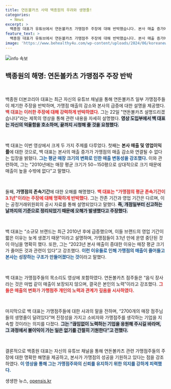 ```yaml
---
title: 연돈볼카츠 사태 백종원의 우려와 생명줄!
categories:
  - News
excerpt: >
  백종원 대표가 유튜브에서 연돈볼카츠 가맹점주 주장에 대해 반박했습니다. 본사 매출 증가에 대한 설명과 평균 존속기간의 오해를 해소하며, 점주들의 노력을 강조했습니다. 그가 밝혀낸 진실은 과연 무엇일까요? 클릭해서 확인해보세요!
feature_text: >
  백종원 대표가 유튜브에서 연돈볼카츠 가맹점주 주장에 대해 반박했습니다. 본사 매출 증가에 대한 설명과 평균 존속기간의 오해를 해소하며, 점주들의 노력을 강조했습니다. 그가 밝혀낸 진실은 과연 무엇일까요? 클릭해서 확인해보세요!
image: 'https://www.behealthy4u.com/wp-content/uploads/2024/06/koreanews.jpg'
---
```


<p><img src="https://www.behealthy4u.com/wp-content/uploads/2024/06/koreanews.jpg" alt="info 속보" /></p>

<h2 data-ke-size="size26">백종원의 해명: 연돈볼카츠 가맹점주 주장 반박</h2>

<p data-ke-size="size16">&nbsp;</p>

<p>백종원 더본코리아 대표는 최근 자신의 유튜브 채널을 통해 연돈볼카츠 일부 가맹점주들이 제기한 주장을 반박하며, 가맹점 매출의 감소와 본사의 급증에 대한 설명을 제공했다. <b><span style="color: #ee2323;">백 대표는 이러한 주장에 대해 강력하게 반박하였다.</span></b> 그는 22일 "연돈볼카츠 설명드리겠습니다"라는 제목의 영상을 통해 관련 내용을 자세히 설명했다. <b><span style="background-color: #21538527;">영상 도입부에서 백 대표는 자신의 억울함을 호소하며, 끝까지 시청해 줄 것을 요청했다.</span></b> </p>

<p data-ke-size="size16">&nbsp;</p>

<p>백 대표는 이번 영상에서 크게 두 가지 주제를 다루었다. 첫째는 <strong>본사 매출 및 영업이익률</strong>에 대한 것으로, 백 대표는 본사의 매출 증가가 가맹점의 매출 감소와 연결될 수 없다는 입장을 밝혔다. <b><span style="color: #1a5490;">그는 평균 매장 크기의 변화로 인한 매출 변동성을 강조했다.</span></b> 이와 관련하여, 그는 "2010년에는 매장 평균 크기가 50∼150평으로 상대적으로 크기 때문에 매출이 높을 수밖에 없다"고 말했다.</p>

<p data-ke-size="size16">&nbsp;</p>

<p>둘째, <strong>가맹점의 존속기간</strong>에 대한 오해를 해명했다. <b><span style="color: #ee2323;">백 대표는 "가맹점의 평균 존속기간이 3.1년"이라는 주장에 대해 명확하게 반박했다.</span></b> 그는 잔존 기간과 영업 기간은 다르며, 이는 공정거래위원회의 공시 자료를 통해 설명되었다고 말했다. <b><span style="background-color: #21538527;">즉, 개점일부터 신고하는 날까지의 기준으로 정리되었기 때문에 오해가 발생했다고 주장했다.</span></b></p>

<p data-ke-size="size16">&nbsp;</p>

<p>백 대표는 “소규모 브랜드는 최근 2010년 후에 급증했으며, 이들 브랜드의 영업 기간이 짧은 이유는 늦게 생겼기 때문”이라고 설명하며, 가맹점들이 3.1년 만에 운영 중단된 것이 아님을 명확히 했다. 또한, 그는 “2023년 본사 매출이 증대한 이유는 매장 평균 크기가 줄어든 것과 관련이 있다”고 강조했다. <b><span style="color: #1a5490;">이런 이유들로 인해 가맹점의 매출이 줄어들고 본사는 성장하는 구조가 만들어졌다는 것</span></b>이라고 말했다.</p>

<p data-ke-size="size16">&nbsp;</p>

<p>백 대표는 가맹점주들의 목소리도 영상에 포함하였다. 연돈볼카츠 점주들은 “음식 장사라는 것은 마법 같이 매출이 보장되지 않으며, 결국은 본인의 노력”이라고 강조했다. <b><span style="color: #ee2323;">그들은 매출의 변화가 가맹점주 개인의 노력과 관계가 깊음을 시사하였다.</span></b> </p>

<p data-ke-size="size16">&nbsp;</p>

<p>마지막으로 백 대표는 가맹점주들에 대한 사과의 말을 전하며, “2700개의 매장 점주님들의 생명줄이 달려있다”며 진정성을 가지고 소비자와 가맹점주를 생각하는 기업을 지속할 것이라는 의지를 다졌다. <b><span style="background-color: #21538527;">그는 “끊임없이 노력하는 기업을 응원해 주시길 바라며, 그 과정에서 불이익이 가는 일은 없기를 간절히 기원한다”고 전했다.</span></b></p>

<p data-ke-size="size16">&nbsp;</p>

<p>결론적으로 백종원 대표는 자신의 유튜브 채널을 통해 연돈볼카츠 관련 가맹점주들의 주장에 대한 명확한 해명을 제공하고, 본사가 가맹점의 성공을 기원하고 있다는 점을 강조하였다. <b><span style="color: #1a5490;">이 영상을 통해 그는 가맹점주와의 신뢰를 유지하기 위한 의지를 강하게 피력했다.</span></b></p>
생생한 뉴스, <a href="https://opensis.kr" rel="dofollow">opensis.kr</a>


